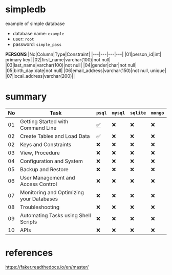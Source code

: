 # simpledb
example of simple database

- database name: `example`
- user: `root`
- password: `simple_pass`

**PERSONS**
|No|Column|Type|Constraint|
|---|---|---|---|
|01|person_id|int| primary key|
|02|first_name|varchar(100)|not null|
|03|last_name|varchar(100)|not null|
|04|gender|char|not null|
|05|birth_day|date|not null|
|06|email_address|varchar(150)|not null, unique|
|07|local_address|varchar(200)||

# summary

|No|Task|`psql`|`mysql`|`sqlite`|`mongo`|
|---|---|---|---|---|---|
|01|Getting Started with Command Line|[✅]()|❌|❌|❌|
|02|Create Tables and Load Data|✅|❌|❌|❌|
|02|Keys and Constraints|❌|❌|❌|❌|
|03|View, Procedure|❌|❌|❌|❌|
|04|Configuration and System|❌|❌|❌|❌|
|05|Backup and Restore|❌|❌|❌|❌|
|06|User Management and Access Control|❌|❌|❌|❌|
|07|Monitoring and Optimizing your Databases|❌|❌|❌|❌|
|08|Troubleshooting|❌|❌|❌|❌|
|09|Automating Tasks using Shell Scripts|❌|❌|❌|❌|
|10|APIs|❌|❌|❌|❌|

# references
https://faker.readthedocs.io/en/master/

